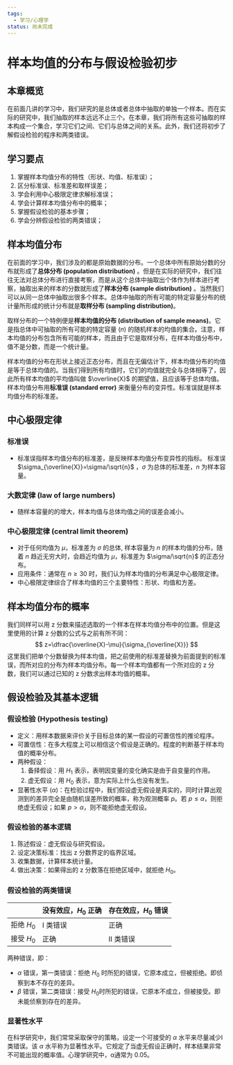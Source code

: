 ```yaml
---
tags:
  - 学习/心理学
status: 尚未完成
---
```

# 样本均值的分布与假设检验初步

## 本章概览

在前面几讲的学习中，我们研究的是总体或者总体中抽取的单独一个样本。而在实际的研究中，我们抽取的样本远远不止三个。在本章，我们将所有这些可抽取的样本构成一个集合，学习它们之间、它们与总体之间的关系。此外，我们还将初步了解假设检验的程序和两类错误。

## 学习要点

1. 掌握样本均值分布的特性（形状、均值、标准误）；  
2. 区分标准误、标准差和取样误差；
3. 学会利用中心极限定律求解标准误；
4. 学会计算样本均值分布中的概率；
5. 掌握假设检验的基本步骤；
6. 学会分辨假设检验的两类错误；

## 样本均值分布

在前面的学习中，我们涉及的都是原始数据的分布。一个总体中所有原始分数的分布就形成了**总体分布 (population distribution)** 。但是在实际的研究中，我们往往无法对总体分布进行直接考察，而是从这个总体中抽取出个体作为样本进行考察，抽取出来的样本的分数就形成了**样本分布 (sample distribution)** 。当然我们可以从同一总体中抽取出很多个样本。总体中抽取的所有可能的特定容量分布的统计量所形成的统计分布就是**取样分布 (sampling distribution)**。

取样分布的一个特例便是**样本均值的分布 (distribution of sample means)**。它是指总体中可抽取的所有可能的特定容量 ($n$) 的随机样本的均值的集合。注意，样本均值的分布包含所有可能的样本，而且由于它是取样分布，在样本均值分布中，值不是分数，而是一个统计量。

样本均值的分布在形状上接近正态分布，而且在无偏估计下，样本均值分布的均值是等于总体均值的。当我们得到所有均值时，它们的均值就完全与总体相等了，因此所有样本均值的平均值叫做 $\overline{X}$ 的期望值，且应该等于总体均值。样本均值分布用**标准误 (standard error)** 来衡量分布的变异性。标准误就是样本均值分布的标准差。

## 中心极限定律

### 标准误

- 标准误指样本均值分布的标准差，是反映样本均值分布变异性的指标。 标准误 $\sigma_{\overline{X}}=\sigma/\sqrt{n}$ ，$\sigma$ 为总体的标准差，$n$ 为样本容量。

### 大数定律 (law of large numbers)

- 随样本容量的的增大，样本均值与总体均值之间的误差会减小。

### **中心极限定律 (central limit theorem)**

- 对于任何均值为 $\mu$，标准差为 $\sigma$ 的总体, 样本容量为 $n$ 的样本均值的分布，随着 $n$ 趋近无穷大时，会趋近均值为 $\mu$，标准差为 $\sigma/\sqrt{n}$ 的正态分布。
- 应用条件：通常在 $n\geq 30$ 时，我们认为样本均值的分布满足中心极限定律。
- 中心极限定律综合了样本均值的三个主要特性：形状、均值和方差。

## 样本均值分布的概率

我们同样可以用 z 分数来描述选取的一个样本在样本均值分布中的位置。但是这里使用的计算 z 分数的公式与之前有所不同：
$$
z=\dfrac{\overline{X}-\mu}{\sigma_{\overline{X}}}
$$
这里我们把单个分数替换为样本均值，把之前使用的标准差替换为前面提到的标准误，而所对应的分布为样本均值分布。每一个样本均值都有一个所对应的 z 分数，我们可以通过已知的 z 分数求出样本均值的概率。

## 假设检验及其基本逻辑

### 假设检验 (Hypothesis testing)

- 定义：用样本数据来评价关于目标总体的某一假设的可置信性的推论程序。
- 可置信性：在多大程度上可以相信这个假设是正确的。程度的判断基于样本均值的概率分布。
- 两种假设：
    1. 备择假设：用 $H_1$ 表示，表明因变量的变化确实是由于自变量的作用。
    2. 虚无假设：用 $H_0$ 表示，意为实际上什么也没有发生。
- 显著性水平 ($\alpha$)：在检验过程中，我们假设虚无假设是真实的，同时计算出观测到的差异完全是由随机误差所致的概率，称为观测概率 $p$。若 $p\leq\alpha$，则拒绝虚无假设；如果 $p>\alpha$，则不能拒绝虚无假设。

### 假设检验的基本逻辑

1. 陈述假设：虚无假设与研究假设。
2. 设定决策标准：找出 z 分数界定的临界区域。
3. 收集数据，计算样本统计量。
4. 做出决策：如果得出的 z 分数落在拒绝区域中，就拒绝 $H_0$。

### 假设检验的两类错误

|          | 没有效应，$H_0$ 正确 | 存在效应，$H_0$ 错误 |
| -------- | ------------- | ------------- |
| 拒绝 $H_0$ | I 类错误         | 正确            |
| 接受 $H_0$ | 正确            | II 类错误        |
两种错误，即：
- $\alpha$ 错误，第一类错误：拒绝 $H_0$ 时所犯的错误，它原本成立，但被拒绝。即侦察到本不存在的差异。
- $\beta$ 错误，第二类错误：接受 $H_0$时所犯的错误，它原本不成立，但被接受。即未能侦察到存在的差异。  

### 显著性水平

在科学研究中，我们常常采取保守的策略，设定一个可接受的 $\alpha$ 水平来尽量减少I类错误。该 $\alpha$ 水平称为显著性水平。它规定了当虚无假设正确时，样本结果非常不可能出现的概率值。心理学研究中，α通常为 0.05。